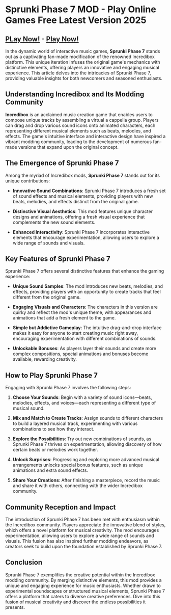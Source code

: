 # Sprunki Phase 7 MOD - Play Online Games Free Latest Version 2025

## [PLay Now!](https://modmeme.com/sprunki-phase-7/) - [Play Now!](https://apkitech.com/)

In the dynamic world of interactive music games, **Sprunki Phase 7** stands out as a captivating fan-made modification of the renowned Incredibox platform. This unique iteration infuses the original game's mechanics with distinctive elements, offering players an innovative and engaging musical experience. This article delves into the intricacies of Sprunki Phase 7, providing valuable insights for both newcomers and seasoned enthusiasts.

## Understanding Incredibox and Its Modding Community

**Incredibox** is an acclaimed music creation game that enables users to compose unique tracks by assembling a virtual a cappella group. Players can drag and drop various sound icons onto animated characters, each representing different musical elements such as beats, melodies, and effects. The game's intuitive interface and interactive design have inspired a vibrant modding community, leading to the development of numerous fan-made versions that expand upon the original concept.

## The Emergence of Sprunki Phase 7

Among the myriad of Incredibox mods, **Sprunki Phase 7** stands out for its unique contributions:

- **Innovative Sound Combinations**: Sprunki Phase 7 introduces a fresh set of sound effects and musical elements, providing players with new beats, melodies, and effects distinct from the original game.

- **Distinctive Visual Aesthetics**: This mod features unique character designs and animations, offering a fresh visual experience that complements the new sound elements.

- **Enhanced Interactivity**: Sprunki Phase 7 incorporates interactive elements that encourage experimentation, allowing users to explore a wide range of sounds and visuals.

## Key Features of Sprunki Phase 7

Sprunki Phase 7 offers several distinctive features that enhance the gaming experience:

- **Unique Sound Samples**: The mod introduces new beats, melodies, and effects, providing players with an opportunity to create tracks that feel different from the original game.

- **Engaging Visuals and Characters**: The characters in this version are quirky and reflect the mod's unique theme, with appearances and animations that add a fresh element to the game.

- **Simple but Addictive Gameplay**: The intuitive drag-and-drop interface makes it easy for anyone to start creating music right away, encouraging experimentation with different combinations of sounds.

- **Unlockable Bonuses**: As players layer their sounds and create more complex compositions, special animations and bonuses become available, rewarding creativity.

## How to Play Sprunki Phase 7

Engaging with Sprunki Phase 7 involves the following steps:

1. **Choose Your Sounds**: Begin with a variety of sound icons—beats, melodies, effects, and voices—each representing a different type of musical sound.

2. **Mix and Match to Create Tracks**: Assign sounds to different characters to build a layered musical track, experimenting with various combinations to see how they interact.

3. **Explore the Possibilities**: Try out new combinations of sounds, as Sprunki Phase 7 thrives on experimentation, allowing discovery of how certain beats or melodies work together.

4. **Unlock Surprises**: Progressing and exploring more advanced musical arrangements unlocks special bonus features, such as unique animations and extra sound effects.

5. **Share Your Creations**: After finishing a masterpiece, record the music and share it with others, connecting with the wider Incredibox community.

## Community Reception and Impact

The introduction of Sprunki Phase 7 has been met with enthusiasm within the Incredibox community. Players appreciate the innovative blend of styles, which offers a novel platform for musical creativity. The mod encourages experimentation, allowing users to explore a wide range of sounds and visuals. This fusion has also inspired further modding endeavors, as creators seek to build upon the foundation established by Sprunki Phase 7.

## Conclusion

Sprunki Phase 7 exemplifies the creative potential within the Incredibox modding community. By merging distinctive elements, this mod provides a unique and engaging experience for music enthusiasts. Whether drawn to experimental soundscapes or structured musical elements, Sprunki Phase 7 offers a platform that caters to diverse creative preferences. Dive into this fusion of musical creativity and discover the endless possibilities it presents.
